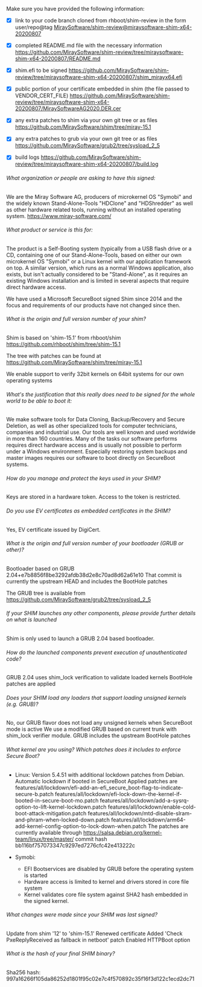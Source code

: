 Make sure you have provided the following information:

 - [X] link to your code branch cloned from rhboot/shim-review in the form user/repo@tag
 [MiraySoftware/shim-review@miraysoftware-shim-x64-20200807](https://github.com/MiraySoftware/shim-review/tree/miraysoftware-shim-x64-20200807)
 - [X] completed README.md file with the necessary information
 https://github.com/MiraySoftware/shim-review/tree/miraysoftware-shim-x64-20200807/README.md
 - [X] shim.efi to be signed
 https://github.com/MiraySoftware/shim-review/tree/miraysoftware-shim-x64-20200807/shim_mirayx64.efi
 - [X] public portion of your certificate embedded in shim (the file passed to VENDOR_CERT_FILE)
 https://github.com/MiraySoftware/shim-review/tree/miraysoftware-shim-x64-20200807/MiraySoftwareAG2020.DER.cer
 - [X] any extra patches to shim via your own git tree or as files
 https://github.com/MiraySoftware/shim/tree/miray-15.1
 - [X] any extra patches to grub via your own git tree or as files
 https://github.com/MiraySoftware/grub2/tree/sysload_2_5
 - [X] build logs
 https://github.com/MiraySoftware/shim-review/tree/miraysoftware-shim-x64-20200807/build.log


###### What organization or people are asking to have this signed:

We are the Miray Software AG, producers of microkernel OS "Symobi" and the
widely known Stand-Alone-Tools "HDClone" and "HDShredder" as well as other
hardware related tools, running without an installed operating system.
https://www.miray-software.com/

###### What product or service is this for:

The product is a Self-Booting system (typically from a USB flash drive or a CD,
containing one of our Stand-Alone-Tools, based on either our own microkernel
OS "Symobi" or a Linux kernel with our application framework on top.
A similar version, which runs as a normal Windows application, also exists, but
isn't actually considered to be "Stand-Alone", as it requires an existing
Windows installation and is limited in several aspects that require direct
hardware access.

We have used a Microsoft SecureBoot signed Shim since 2014 and the focus and
requirements of our products have not changed since then.

###### What is the origin and full version number of your shim?

Shim is based on 'shim-15.1' from rhboot/shim
https://github.com/rhboot/shim/tree/shim-15.1

The tree with patches can be found at
https://github.com/MiraySoftware/shim/tree/miray-15.1

We enable support to verify 32bit kernels on 64bit systems for our own operating systems

###### What's the justification that this really does need to be signed for the whole world to be able to boot it:

We make software tools for Data Cloning, Backup/Recovery and Secure Deletion,
as well as other specialized tools for computer technicians, companies and
industrial use. Our tools are well known and used worldwide in more than 160
countries. Many of the tasks our software performs requires direct hardware 
access and is usually not possible to perform under a Windows environment.
Especially restoring system backups and master images requires our software
to boot directly on SecureBoot systems.

###### How do you manage and protect the keys used in your SHIM?

Keys are stored in a hardware token. Access to the token is restricted.

###### Do you use EV certificates as embedded certificates in the SHIM?

Yes, EV certificate issued by DigiCert.

###### What is the origin and full version number of your bootloader (GRUB or other)?

Bootloader based on GRUB 2.04+e7b8856f8be3292afdb38d2e8c70ad8d62a61e10
That commit is currently the upstream HEAD and includes the BootHole patches

The GRUB tree is available from
https://github.com/MiraySoftware/grub2/tree/sysload_2_5

###### If your SHIM launches any other components, please provide further details on what is launched

Shim is only used to launch a GRUB 2.04 based bootloader.

###### How do the launched components prevent execution of unauthenticated code?

GRUB 2.04 uses shim_lock verification to validate loaded kernels
BootHole patches are applied

###### Does your SHIM load any loaders that support loading unsigned kernels (e.g. GRUB)?

No, our GRUB flavor does not load any unsigned kernels when SecureBoot mode is active
We use a modified GRUB based on current trunk with shim_lock verifier module.
GRUB includes the upstream BootHole patches

###### What kernel are you using? Which patches does it includes to enforce Secure Boot?

* Linux: Version 5.4.51 with additional lockdown patches from Debian. Automatic lockdown if booted in SecureBoot
  Applied patches are
    features/all/lockdown/efi-add-an-efi_secure_boot-flag-to-indicate-secure-b.patch
    features/all/lockdown/efi-lock-down-the-kernel-if-booted-in-secure-boot-mo.patch
    features/all/lockdown/add-a-sysrq-option-to-lift-kernel-lockdown.patch
    features/all/lockdown/enable-cold-boot-attack-mitigation.patch
    features/all/lockdown/mtd-disable-slram-and-phram-when-locked-down.patch
    features/all/lockdown/arm64-add-kernel-config-option-to-lock-down-when.patch
  The patches are currently available through
  https://salsa.debian.org/kernel-team/linux/tree/master/
  commit hash bb116bf757073347c9297ed7276cfc42e413222c

* Symobi: 
  - EFI Bootservices are disabled by GRUB before the operating system is started
  - Hardware access is limited to kernel and drivers stored in core file system  
  - Kernel validates core file system against SHA2 hash embedded in the signed kernel. 

###### What changes were made since your SHIM was last signed?

Update from shim '12' to 'shim-15.1'
Renewed certificate
Added 'Check PxeReplyReceived as fallback in netboot' patch 
Enabled HTTPBoot option

###### What is the hash of your final SHIM binary?
Sha256 hash: 997a16266f105da86252d1801f95c02e7c4f570892c35f16f3d122c1ecd2dc71
